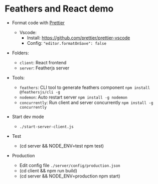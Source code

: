 # Feathers and React demo

- Format code with [Prettier](https://prettier.io/docs/en/editors.html)
  + Vscode:
    + Install: https://github.com/prettier/prettier-vscode
    + Config: `"editor.formatOnSave": false`

- Folders:
  + `client`: React frontend
  + `server`: Featherjs server

- Tools:
  + `feathers`: CLI tool to generate feathers component `npm install @feathersjs/cli -g`
  + `nodemon`: Auto restart server `npm install -g nodemon`
  + `concurrently`: Run client and server concurrently `npm install -g concurrently`

- Start dev mode
  + `./start-server-client.js`

- Test
  + (cd server && NODE_ENV=test npm test)

- Production
  + Edit config file `./server/config/production.json`
  + (cd client && npm run build)
  + (cd server && NODE_ENV=production npm start)
